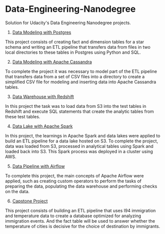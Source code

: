 # Data-Engineering-Nanodegree
Solution for Udacity's Data Engineering Nanodegree projects.

1. [Data Modeling with Postgres](https://github.com/mateuskiper/Data-Engineering-Nanodegree/tree/main/Data%20Modeling%20-%20PostgreSQL)

This project consists of creating fact and dimension tables for a star schema and writing an ETL pipeline that transfers data from files in two local directories to these tables in Postgres using Python and SQL.

2. [Data Modeling with Apache Cassandra](https://github.com/mateuskiper/Data-Engineering-Nanodegree/tree/main/Data%20Modeling%20-%20Apache%20Cassandra)

To complete the project it was necessary to model part of the ETL pipeline that transfers data from a set of CSV files into a directory to create a simplified CSV file for modeling and inserting data into Apache Cassandra tables.

3. [Data Warehouse with Redshift](https://github.com/mateuskiper/Data-Engineering-Nanodegree/tree/main/Data%20Warehouse%20-%20Redshift)

In this project the task was to load data from S3 into the test tables in Redshift and execute SQL statements that create the analytic tables from these test tables.

4. [Data Lake with Apache Spark](https://github.com/mateuskiper/Data-Engineering-Nanodegree/tree/main/Data%20Lake%20-%20Apache%20Spark)

In this project, the learnings in Apache Spark and data lakes were applied to build an ETL pipeline for a data lake hosted on S3. To complete the project, data was loaded from S3, processed in analytical tables using Spark and loaded back into S3. This Spark process was deployed in a cluster using AWS.

5. [Data Pipeline with Airflow](https://github.com/mateuskiper/Data-Engineering-Nanodegree/tree/main/Data%20Pipeline%20-%20Airflow)

To complete this project, the main concepts of Apache Airflow were applied, such as creating custom operators to perform the tasks of preparing the data, populating the data warehouse and performing checks on the data.

6. [Capstone Project](https://github.com/mateuskiper/Data-Engineering-Nanodegree/tree/main/Capstone%20Project)

This project consists of building an ETL pipeline that uses I94 immigration and temperature data to create a database optimized for analyzing immigration events. And the fact table will be used to answer whether the temperature of cities is decisive for the choice of destination by immigrants.
